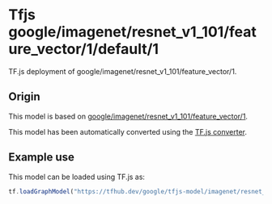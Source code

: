 # Tfjs google/imagenet/resnet_v1_101/feature_vector/1/default/1
TF.js deployment of google/imagenet/resnet_v1_101/feature_vector/1.

<!-- parent-model: google/imagenet/resnet_v1_101/feature_vector/1 -->

## Origin

This model is based on [google/imagenet/resnet_v1_101/feature_vector/1](https://tfhub.dev/google/imagenet/resnet_v1_101/feature_vector/1).

This model has been automatically converted using the [TF.js converter](https://github.com/tensorflow/tfjs/tree/master/tfjs-converter).

## Example use
This model can be loaded using TF.js as:

```javascript
tf.loadGraphModel("https://tfhub.dev/google/tfjs-model/imagenet/resnet_v1_101/feature_vector/1/default/1", { fromTFHub: true })
```
